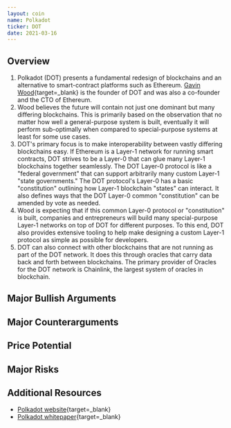 ```yaml
---
layout: coin
name: Polkadot
ticker: DOT
date: 2021-03-16
---
```


## Overview

1. Polkadot (DOT) presents a fundamental redesign of blockchains and an alternative to smart-contract platforms such as Ethereum. [Gavin Wood](https://en.wikipedia.org/wiki/Gavin_Wood){target=\_blank} is the founder of DOT and was also a co-founder and the CTO of Ethereum.
1. Wood believes the future will contain not just one dominant but many differing blockchains. This is primarily based on the observation that no matter how well a general-purpose system is built, eventually it will perform sub-optimally when compared to special-purpose systems at least for some use cases.
1. DOT's primary focus is to make interoperability between vastly differing blockchains easy. If Ethereum is a Layer-1 network for running smart contracts, DOT strives to be a Layer-0 that can glue many Layer-1 blockchains together seamlessly. The DOT Layer-0 protocol is like a "federal government" that can support arbitrarily many custom Layer-1 "state governments." The DOT protocol's Layer-0 has a basic "constitution" outlining how Layer-1 blockchain "states" can interact. It also defines ways that the DOT Layer-0 common "constitution" can be amended by vote as needed.
1. Wood is expecting that if this common Layer-0 protocol or "constitution" is built, companies and entrepreneurs will build many special-purpose Layer-1 networks on top of DOT for different purposes. To this end, DOT also provides extensive tooling to help make designing a custom Layer-1 protocol as simple as possible for developers.
1. DOT can also connect with other blockchains that are not running as part of the DOT network. It does this through oracles that carry data back and forth between blockchains. The primary provider of Oracles for the DOT network is Chainlink, the largest system of oracles in blockchain.

## Major Bullish Arguments

## Major Counterarguments

## Price Potential

## Major Risks

## Additional Resources

- [Polkadot website](https://polkadot.network/){target=\_blank}
- [Polkadot whitepaper](https://polkadot.network/PolkaDotPaper.pdf){target=\_blank}
